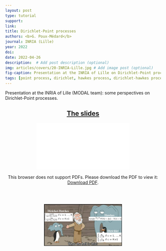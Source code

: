 ```yaml
---
layout: post
type: tutorial
support:
link:
title: Dirichlet-Point processes
authors: <b>G. Poux-Médard</b>
journal: INRIA (Lille)
year: 2022
doi:
date: 2022-04-26
description:  # Add post description (optional)
img: articles/covers/20-INRIA-Lille.jpg # Add image post (optional)
fig-caption: Presentation at the INRIA of Lille on Dirichlet-Point processes.
tags: [point process, dirichlet, hawkes process, dirichlet-hawkes process, dynamics, powered dirichlet process, network, netrate, survival, multivariate]
---
```



Presentation at the INRIA of Lille (MODAL team): some perspectives on Dirichlet-Point processes.

## <center><u>The slides</u></center>
<center>
<object data="/assets/img/articles/Tutorials/INRIA-Lille-(MP)DHP.pdf" type="application/pdf" width="100%" height="700px">
    <embed src="/assets/img/articles/Tutorials/INRIA-Lille-(MP)DHP.pdf">
        <p>This browser does not support PDFs. Please download the PDF to view it: <a href="/assets/img/articles/Tutorials/INRIA-Lille-(MP)DHP.pdf">Download PDF</a>.</p>
</object>
</center>

<br>
<br>

<p align="center">
    <img src="/assets/img/Vrac/DHPfusion.jpg" alt="drawing" width="50%"/>
</p>